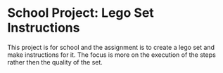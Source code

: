 # School Project: Lego Set Instructions

This project is for school and the assignment is to create a lego set and make instructions for it. The focus is more on the execution of the steps rather then the quality of the set. 
